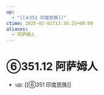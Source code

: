 ```yaml
---
up:
  - "[[⑥351 印度民族]]"
ctime: 2025-03-01T13:38:22+08:00
aliases:
  - 阿萨姆人
---
```


# ⑥351.12 阿萨姆人

- up: [[⑥351 印度民族]]
